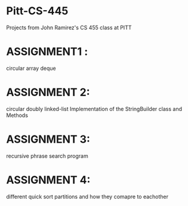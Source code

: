 # Pitt-CS-445
Projects from John Ramirez's CS 455 class at PITT
# ASSIGNMENT1 : 
circular array deque 
# ASSIGNMENT 2: 
circular doubly linked-list Implementation of the StringBuilder class and Methods
# ASSIGNMENT 3: 
recursive phrase search program
# ASSIGNMENT 4: 
different quick sort partitions and how they comapre to eachother 
